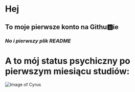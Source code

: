 # Hej

## To moje pierwsze konto na Githu:b:ie

### *No i pierwszy plik README*

# A to mój status psychiczny po pierwszym miesiącu studiów: #

![Image of Cyrus](https://wompampsupport.azureedge.net/fetchimage?siteId=7575&v=2&jpgQuality=100&width=700&url=https%3A%2F%2Fi.kym-cdn.com%2Fentries%2Ficons%2Ffacebook%2F000%2F027%2F486%2FScreen_Shot_2018-10-26_at_11.49.18_AM.jpg)


